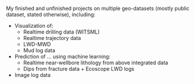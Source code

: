 My finished and unfinished projects on multiple geo-datasets (mostly public dataset, stated otherwise), including:

* Visualization of:
    * Realtime drilling data (WITSML)
    * Realtime trajectory data
    * LWD-MWD
    * Mud log data
* Prediction of ... using machine learning:
    * Realtime near-wellbore lithology from above integrated data
    * Dips from fracture data + Ecoscope LWD logs
* Image log data
